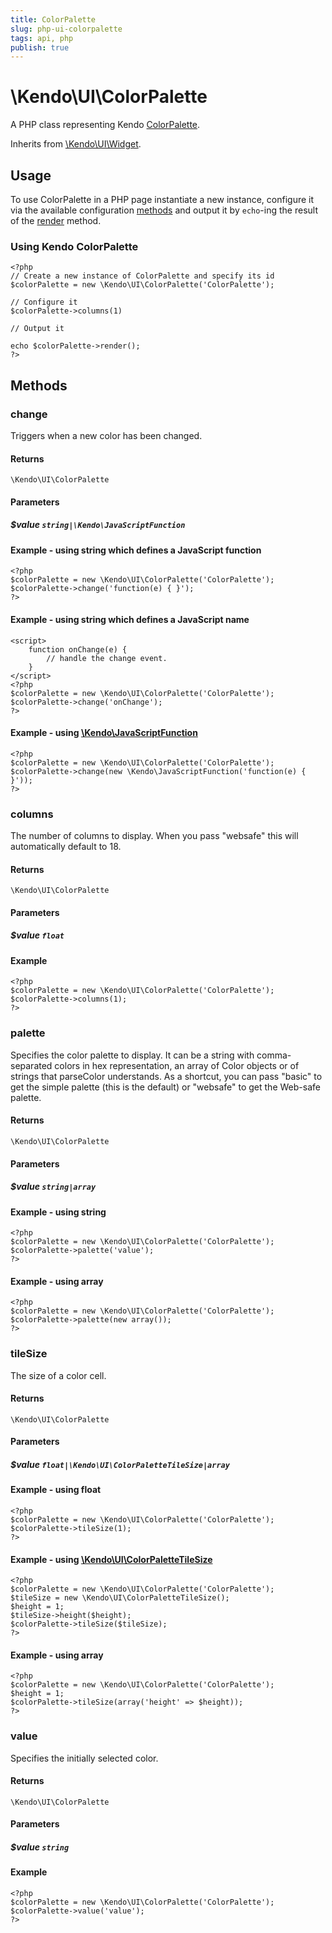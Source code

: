 ```yaml
---
title: ColorPalette
slug: php-ui-colorpalette
tags: api, php
publish: true
---
```


# \Kendo\UI\ColorPalette

A PHP class representing Kendo [ColorPalette](/api/web/colorpalette).

Inherits from [\Kendo\UI\Widget](/api/wrappers/php/Kendo/UI/Widget).

## Usage

To use ColorPalette in a PHP page instantiate a new instance, configure it via the available
configuration [methods](#methods) and output it by `echo`-ing the result of the [render](/api/wrappers/php/Kendo/UI/Widget#render) method.

### Using Kendo ColorPalette

    <?php
    // Create a new instance of ColorPalette and specify its id
    $colorPalette = new \Kendo\UI\ColorPalette('ColorPalette');

    // Configure it
    $colorPalette->columns(1)

    // Output it

    echo $colorPalette->render();
    ?>


## Methods

### change
Triggers when a new color has been changed.

#### Returns
`\Kendo\UI\ColorPalette`

#### Parameters

##### $value `string|\Kendo\JavaScriptFunction`

#### Example - using string which defines a JavaScript function

    <?php
    $colorPalette = new \Kendo\UI\ColorPalette('ColorPalette');
    $colorPalette->change('function(e) { }');
    ?>

#### Example - using string which defines a JavaScript name
    <script>
        function onChange(e) {
            // handle the change event.
        }
    </script>
    <?php
    $colorPalette = new \Kendo\UI\ColorPalette('ColorPalette');
    $colorPalette->change('onChange');
    ?>

#### Example - using [\Kendo\JavaScriptFunction](/api/wrappers/php/kendo/javascriptfunction)

    <?php
    $colorPalette = new \Kendo\UI\ColorPalette('ColorPalette');
    $colorPalette->change(new \Kendo\JavaScriptFunction('function(e) { }'));
    ?>

### columns
The number of columns to display.  When you pass "websafe" this will
automatically default to 18.

#### Returns
`\Kendo\UI\ColorPalette`

#### Parameters

##### $value `float`



#### Example 
    <?php
    $colorPalette = new \Kendo\UI\ColorPalette('ColorPalette');
    $colorPalette->columns(1);
    ?>

### palette
Specifies the color palette to display.  It can be a string with
comma-separated colors in hex representation, an array of Color
objects or of strings that parseColor understands.  As a shortcut,
you can pass "basic" to get the simple palette (this is the default)
or "websafe" to get the Web-safe palette.

#### Returns
`\Kendo\UI\ColorPalette`

#### Parameters

##### $value `string|array`



#### Example  - using string
    <?php
    $colorPalette = new \Kendo\UI\ColorPalette('ColorPalette');
    $colorPalette->palette('value');
    ?>

#### Example  - using array
    <?php
    $colorPalette = new \Kendo\UI\ColorPalette('ColorPalette');
    $colorPalette->palette(new array());
    ?>

### tileSize

The size of a color cell.

#### Returns
`\Kendo\UI\ColorPalette`

#### Parameters

##### $value `float|\Kendo\UI\ColorPaletteTileSize|array`




#### Example  - using float
    <?php
    $colorPalette = new \Kendo\UI\ColorPalette('ColorPalette');
    $colorPalette->tileSize(1);
    ?>


#### Example - using [\Kendo\UI\ColorPaletteTileSize](/api/wrappers/php/Kendo/UI/ColorPaletteTileSize)
    <?php
    $colorPalette = new \Kendo\UI\ColorPalette('ColorPalette');
    $tileSize = new \Kendo\UI\ColorPaletteTileSize();
    $height = 1;
    $tileSize->height($height);
    $colorPalette->tileSize($tileSize);
    ?>

#### Example - using array

    <?php
    $colorPalette = new \Kendo\UI\ColorPalette('ColorPalette');
    $height = 1;
    $colorPalette->tileSize(array('height' => $height));
    ?>

### value
Specifies the initially selected color.

#### Returns
`\Kendo\UI\ColorPalette`

#### Parameters

##### $value `string`



#### Example 
    <?php
    $colorPalette = new \Kendo\UI\ColorPalette('ColorPalette');
    $colorPalette->value('value');
    ?>

